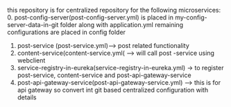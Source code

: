 this repository is for centralized repository for the following microservices:
0. post-config-server(post-config-server.yml) is placed in my-config-server-data-in-git folder along with application.yml
remaining configurations are placed in config folder
1. post-service (post-service.yml)--> post related functionality
2. content-service(content-service.yml( --> will call post -service using webclient
3. service-registry-in-eureka(service-registry-in-eureka.yml)  -> to register post-service, content-service and post-api-gateway-service
4. post-api-gateway-service(post-api-gateway-service.yml) --> this is for api gateway
   so convert int git based centralized configuration with details
